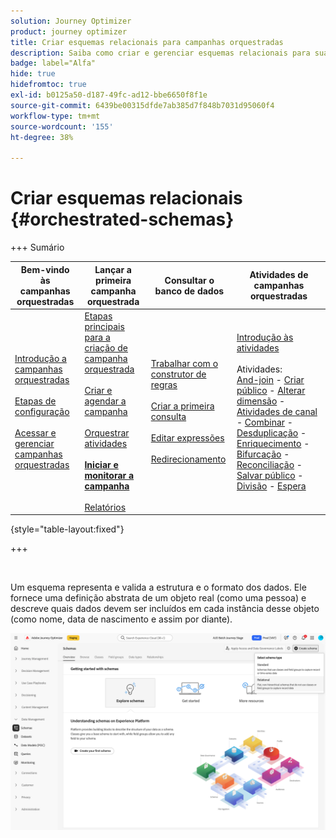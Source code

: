 ```yaml
---
solution: Journey Optimizer
product: journey optimizer
title: Criar esquemas relacionais para campanhas orquestradas
description: Saiba como criar e gerenciar esquemas relacionais para suas campanhas orquestradas
badge: label="Alfa"
hide: true
hidefromtoc: true
exl-id: b0125a50-d187-49fc-ad12-bbe6650f8f1e
source-git-commit: 6439be00315dfde7ab385d7f848b7031d95060f4
workflow-type: tm+mt
source-wordcount: '155'
ht-degree: 38%

---
```


# Criar esquemas relacionais {#orchestrated-schemas}

+++ Sumário

| Bem-vindo às campanhas orquestradas | Lançar a primeira campanha orquestrada | Consultar o banco de dados | Atividades de campanhas orquestradas |
|---|---|---|---|
| [Introdução a campanhas orquestradas](gs-orchestrated-campaigns.md)<br/><br/>[Etapas de configuração](configuration-steps.md)<br/><br/>[Acessar e gerenciar campanhas orquestradas](access-manage-orchestrated-campaigns.md) | [Etapas principais para a criação de campanha orquestrada](gs-campaign-creation.md)<br/><br/>[Criar e agendar a campanha](create-orchestrated-campaign.md)<br/><br/>[Orquestrar atividades](orchestrate-activities.md)<br/><br/><b>[Iniciar e monitorar a campanha](start-monitor-campaigns.md)</b><br/><br/>[Relatórios](reporting-campaigns.md) | [Trabalhar com o construtor de regras](orchestrated-rule-builder.md)<br/><br/>[Criar a primeira consulta](build-query.md)<br/><br/>[Editar expressões](edit-expressions.md)<br/><br/>[Redirecionamento](retarget.md) | [Introdução às atividades](activities/about-activities.md)<br/><br/>Atividades:<br/>[And-join](activities/and-join.md) - [Criar público](activities/build-audience.md) - [Alterar dimensão](activities/change-dimension.md) - [Atividades de canal](activities/channels.md) - [Combinar](activities/combine.md) - [Desduplicação](activities/deduplication.md) - [Enriquecimento](activities/enrichment.md) - [Bifurcação](activities/fork.md) - [Reconciliação](activities/reconciliation.md) - [Salvar público](save-audience.md) - [Divisão](activities/split.md) - [Espera](activities/wait.md) |

{style="table-layout:fixed"}

+++

<br/>

Um esquema representa e valida a estrutura e o formato dos dados. Ele fornece uma definição abstrata de um objeto real (como uma pessoa) e descreve quais dados devem ser incluídos em cada instância desse objeto (como nome, data de nascimento e assim por diante).

![Botão Criar Esquema com a opção Relacional selecionada](assets/create-relational-schema.png)
